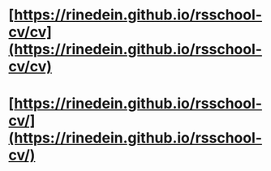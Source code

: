# [https://rinedein.github.io/rsschool-cv/cv](https://rinedein.github.io/rsschool-cv/cv)


# [https://rinedein.github.io/rsschool-cv/](https://rinedein.github.io/rsschool-cv/)